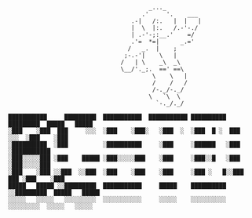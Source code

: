                                             _..._
                                          .'     '.    ___
                                       .-|   /:.   |  |   |
                                       |  \  |:.   /.-'-./
                                       | .-'-;:__.'    =/
                                       .'=  *=|      _.='
                                      /   _.  |    ;
                                     ;-.-'|    \   |
                                    /   | \    _\  _\
                                    \__/'._;.  ==' ==\
                                             \    \   |
                                             /    /   /
                                             /-._/-._/
                                            \   `\  \
                                              `-._/._/

    ███████████     █████████  ███████████  ███████████ ██████████   █████████  █████   █████
    ░███    ░███  ███     ░░░  ░███    ░███░   ░███  ░  ░███  █ ░  ███     ░░░  ░███    ░███
    ░██████████  ░███          ░██████████     ░███     ░██████   ░███          ░███████████
    ░███░░░░░███ ░███    █████ ░███░░░░░███    ░███     ░███░░█   ░███          ░███░░░░░███
    ░███    ░███ ░░███  ░░███  ░███    ░███    ░███     ░███ ░   █░░███     ███ ░███    ░███
    █████   █████ ░░█████████  ███████████     █████    ██████████ ░░█████████  █████   █████
    ░░░░░   ░░░░░   ░░░░░░░░░  ░░░░░░░░░░░     ░░░░░    ░░░░░░░░░░   ░░░░░░░░░  ░░░░░   ░░░░░
